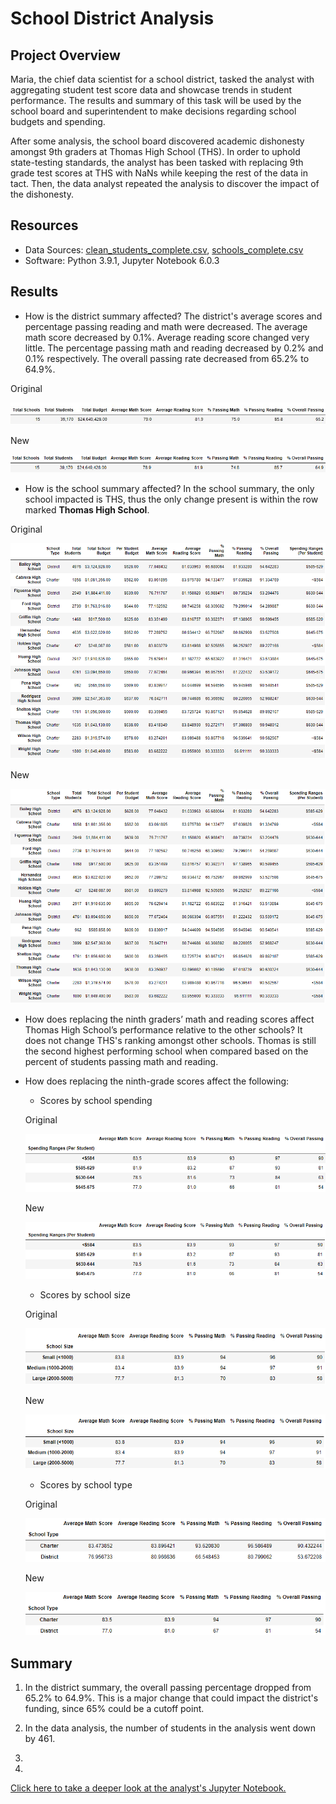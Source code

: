 # School District Analysis

## Project Overview
Maria, the chief data scientist for a school district, tasked the analyst with aggregating student test score data and showcase trends in student performance. The results and summary of this task will be used by the school board and superintendent to make decisions regarding school budgets and spending. 

After some analysis, the school board discovered academic dishonesty amongst 9th graders at Thomas High School (THS). In order to uphold state-testing standards, the analyst has been tasked with replacing 9th grade test scores at THS with NaNs while keeping the rest of the data in tact. Then, the data analyst repeated the analysis to discover the impact of the dishonesty. 


## Resources
- Data Sources: [clean_students_complete.csv](https://github.com/r3ginam/School_District_Analysis/blob/main/Resources/clean_students_complete.csv), [schools_complete.csv](https://github.com/r3ginam/School_District_Analysis/blob/main/Resources/schools_complete.csv)
- Software: Python 3.9.1, Jupyter Notebook 6.0.3


## Results
* How is the district summary affected?
The district's average scores and percentage passing reading and math were decreased. The average math score decreased by 0.1%. Average reading score changed very little. The percentage passing math and reading decreased by 0.2% and 0.1% respectively. The overall passing rate decreased from 65.2% to 64.9%.  

Original

![](Resources/District_summary_df_orig.png)

New

![](Resources/District_summary_df_new.png)

* How is the school summary affected?
  In the school summary, the only school impacted is THS, thus the only change present is within the row marked __Thomas High School__.


Original

![](Resources/school_summary_orig.png)

New

![](Resources/school_summary_new.png)


* How does replacing the ninth graders’ math and reading scores affect Thomas High School’s performance relative to the other schools?
  It does not change THS's ranking amongst other schools. Thomas is still the second highest performing school when compared based on the percent of students passing math and reading. 

* How does replacing the ninth-grade scores affect the following:
    
    - Scores by school spending
    
     Original
     
     ![](Resources/spending_summary_orig.png)
     
     New
     
     ![](Resources/spending_summary_new.png)
    
    - Scores by school size
     
     
     Original
     
     ![](Resources/size_summary_orig.png)
     
     New
     
     ![](Resources/size_summary_new.png)
    
    
    - Scores by school type
    
     
     Original
     
     ![](Resources/type_summary_orig.png)  
     
     New
     
     ![](Resources/type_summary_new.png)


## Summary

1. In the district summary, the overall passing percentage dropped from 65.2% to 64.9%. This is a major change that could impact the district's funding, since 65% could be a cutoff point.

2. In the data analysis, the number of students in the analysis went down by 461. 

3. 

4. 

[Click here to take a deeper look at the analyst's Jupyter Notebook.](https://github.com/r3ginam/School_District_Analysis/blob/main/PyCitySchools_Challenge.ipynb)
